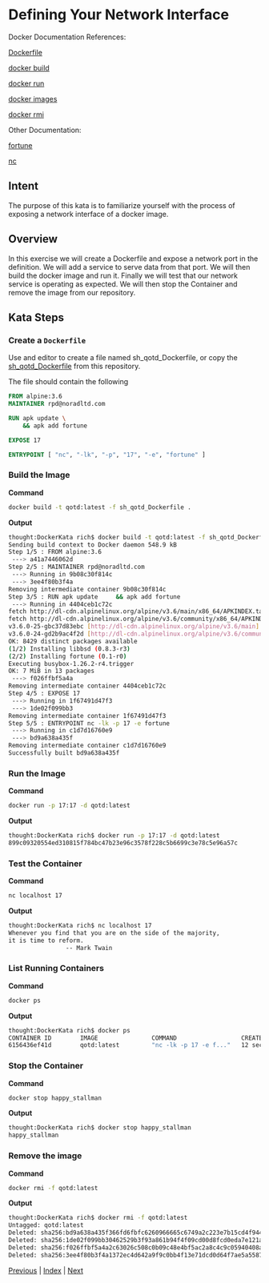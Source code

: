 # Defining Your Network Interface

Docker Documentation References:

[Dockerfile](https://docs.docker.com/engine/reference/builder/)

[docker build](https://docs.docker.com/engine/reference/commandline/build/)

[docker run](https://docs.docker.com/engine/reference/commandline/run/)

[docker images](https://docs.docker.com/engine/reference/commandline/images/)

[docker rmi](https://docs.docker.com/engine/reference/commandline/rmi/)

Other Documentation:

[fortune](https://pkgs.alpinelinux.org/package/v3.6/community/x86_64/fortune)

[nc](http://man.openbsd.org/nc)


## Intent

The purpose of this kata is to familiarize yourself with the process of exposing a network interface of a docker image.

## Overview

In this exercise we will create a Dockerfile and expose a network port in the definition. We will add a service to serve data from that port. We will then build the docker image and run it. Finally we will test that our network service is operating as expected. We will then stop the Container and remove the image from our repository.

## Kata Steps

### Create a `Dockerfile`

Use and editor to create a file named sh_qotd_Dockerfile, or copy the [sh_qotd_Dockerfile](sh_qotd_Dockerfile) from this repository.

The file should contain the following

```Dockerfile
FROM alpine:3.6
MAINTAINER rpd@noradltd.com

RUN apk update \
    && apk add fortune

EXPOSE 17

ENTRYPOINT [ "nc", "-lk", "-p", "17", "-e", "fortune" ]
```

### Build the Image

**Command**

```bash
docker build -t qotd:latest -f sh_qotd_Dockerfile .
```

**Output**

```bash
thought:DockerKata rich$ docker build -t qotd:latest -f sh_qotd_Dockerfile .
Sending build context to Docker daemon 548.9 kB
Step 1/5 : FROM alpine:3.6
 ---> a41a7446062d
Step 2/5 : MAINTAINER rpd@noradltd.com
 ---> Running in 9b08c30f814c
 ---> 3ee4f80b3f4a
Removing intermediate container 9b08c30f814c
Step 3/5 : RUN apk update     && apk add fortune
 ---> Running in 4404ceb1c72c
fetch http://dl-cdn.alpinelinux.org/alpine/v3.6/main/x86_64/APKINDEX.tar.gz
fetch http://dl-cdn.alpinelinux.org/alpine/v3.6/community/x86_64/APKINDEX.tar.gz
v3.6.0-25-gbc37d83ebc [http://dl-cdn.alpinelinux.org/alpine/v3.6/main]
v3.6.0-24-gd2b9ac4f2d [http://dl-cdn.alpinelinux.org/alpine/v3.6/community]
OK: 8429 distinct packages available
(1/2) Installing libbsd (0.8.3-r3)
(2/2) Installing fortune (0.1-r0)
Executing busybox-1.26.2-r4.trigger
OK: 7 MiB in 13 packages
 ---> f026ffbf5a4a
Removing intermediate container 4404ceb1c72c
Step 4/5 : EXPOSE 17
 ---> Running in 1f67491d47f3
 ---> 1de02f099bb3
Removing intermediate container 1f67491d47f3
Step 5/5 : ENTRYPOINT nc -lk -p 17 -e fortune
 ---> Running in c1d7d16760e9
 ---> bd9a638a435f
Removing intermediate container c1d7d16760e9
Successfully built bd9a638a435f
```

### Run the Image

**Command**

```bash
docker run -p 17:17 -d qotd:latest
```

**Output**

```bash
thought:DockerKata rich$ docker run -p 17:17 -d qotd:latest
899c09320554ed310815f784bc47b23e96c3578f228c5b6699c3e78c5e96a57c
```

### Test the Container

**Command**

```bash
nc localhost 17
```

**Output**

```bash
thought:DockerKata rich$ nc localhost 17
Whenever you find that you are on the side of the majority,
it is time to reform.
                -- Mark Twain
```

### List Running Containers

**Command**

```bash
docker ps
```

**Output**

```bash
thought:DockerKata rich$ docker ps
CONTAINER ID        IMAGE               COMMAND                  CREATED             STATUS              PORTS                NAMES
6156436ef41d        qotd:latest         "nc -lk -p 17 -e f..."   12 seconds ago      Up 11 seconds       0.0.0.0:17->17/tcp   happy_stallman
```

### Stop the Container

**Command**

```bash
docker stop happy_stallman
```

**Output**

```bash
thought:DockerKata rich$ docker stop happy_stallman
happy_stallman
```

### Remove the image

**Command**

```bash
docker rmi -f qotd:latest
```

**Output**

```bash
thought:DockerKata rich$ docker rmi -f qotd:latest
Untagged: qotd:latest
Deleted: sha256:bd9a638a435f366fd6fbfc6260966665c6749a2c223e7b15cd4f944fe098eef0
Deleted: sha256:1de02f099bb30462529b3f93a861b94f4f09cd00d8fcd0eda7e121a9d725063b
Deleted: sha256:f026ffbf5a4a2c63026c508c0b09c48e4bf5ac2a8c4c9c05940408a90067c240
Deleted: sha256:3ee4f80b3f4a1372ec4d642a9f9c0bb4f13e71dcd0d64f7ae5a55872c4bc28d7
```


[Previous](20_mounting_volumes.md) | [Index](README.md) | [Next](22_define_volume.md)
